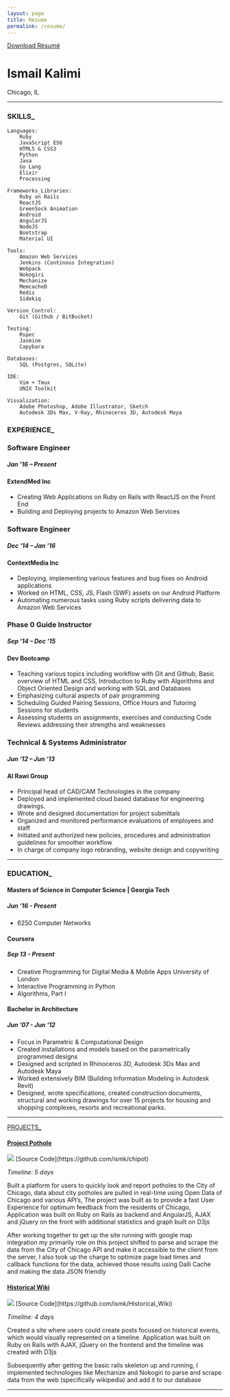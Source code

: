 ```yaml
---
layout: page
title: Resume
permalink: /resume/
---
```

<a href="/public/ismail_kalimi_resume.pdf" id="resume-download"><h7>Download Résumé</h7></a>

# Ismail Kalimi
Chicago, IL


***

### SKILLS_

    Languages:
        Ruby
        JavaScript ES6
        HTML5 & CSS3
        Python
        Java
        Go Lang
        Elixir
        Processing

    Frameworks_Libraries:
        Ruby on Rails
        ReactJS
        GreenSock Animation
        Android
        AngularJS
        NodeJS
        Bootstrap
        Material UI

    Tools:
        Amazon Web Services
        Jenkins (Continous Integration)
        Webpack
        Nokogiri
        Mechanize
        MemcacheD
        Redis
        Sidekiq

    Version_Control:
        Git (Github / BitBucket)

    Testing:
        Rspec
        Jasmine
        Capybara

    Databases:
        SQL (Postgres, SQLite)

    IDE:
        Vim + Tmux
        UNIX Toolkit

    Visualization:
        Adobe Photoshop, Adobe Illustrator, Sketch
        Autodesk 3Ds Max, V-Ray, Rhinoceros 3D, Autodesk Maya


### EXPERIENCE_

### Software Engineer

##### Jan '16 – Present

#### ExtendMed Inc

* Creating Web Applications on Ruby on Rails with ReactJS on the Front End
* Building and Deploying projects to Amazon Web Services

### Software Engineer

##### Dec '14 – Jan '16

#### ContextMedia Inc

* Deploying, implementing various features and bug fixes on Android applications
* Worked on HTML, CSS, JS, Flash (SWF) assets on our Android Platform
* Automating numerous tasks using Ruby scripts delivering data to Amazon Web Services

### Phase 0 Guide Instructor

##### Sep '14 – Dec '15

#### Dev Bootcamp

* Teaching various topics including workflow with Git and Github, Basic overview of HTML and CSS, Introduction to Ruby with Algorithms and Object Oriented Design and working with SQL and Databases
* Emphasizing cultural aspects of pair programming
* Scheduling Guided Pairing Sessions, Office Hours and Tutoring Sessions for students
* Assessing students on assignments, exercises and conducting Code Reviews addressing their strengths and weaknesses

### Technical & Systems Administrator

##### Jun ‘12 – Jun ‘13

#### Al Rawi Group

* Principal head of CAD/CAM Technologies in the company
* Deployed and implemented cloud based database for engineering drawings.
* Wrote and designed documentation for project submittals
* Organized and monitored performance evaluations of employees and staff
* Initiated and authorized new policies, procedures and administration guidelines for smoother workflow
* In charge of company logo rebranding, website design and copywriting

***

### EDUCATION_

#### Masters of Science in Computer Science | Georgia Tech

##### Jun ’16 - Present

* 6250 Computer Networks


#### Coursera

##### Sep 13 - Present

* Creative Programming for Digital Media & Mobile Apps University of London
* Interactive Programming in Python
* Algorithms, Part I


#### Bachelor in Architecture

##### Jun ’07 - Jun ‘12

* Focus in Parametric & Computational Design
* Created installations and models based on the parametrically programmed designs
* Designed and scripted in Rhinoceros 3D, Autodesk 3Ds Max and Autodesk Maya
* Worked extensively BIM (Building Information Modeling in Autodesk Revit)
* Designed, wrote specifications, created construction documents, structural and working drawings for over 15 projects for housing and shopping complexes, resorts and recreational parks.

***

<a href="#" id="projects">PROJECTS_</a>

#### [Project Pothole](http://project-pothole.herokuapp.com/)
<img src="/imgs/projectpothole.jpeg" class="prjimg">
[Source Code](https://github.com/ismk/chipot)

*Timeline: 5 days*

Built a platform for users to quickly look and report potholes to the City of Chicago, data about city potholes are pulled in real-time using Open Data of Chicago and various API’s, The project was built as to provide a fast User Experience for optimum feedback from the residents of Chicago, Application was built on Ruby on Rails as backend and AngularJS, AJAX and jQuery on the front with additional statistics and graph built on D3js

After working together to get up the site running with google map integration my primarily role on this project shifted to parse and scrape the data from the City of Chicago API and make it accessible to the client from the server, I also took up the charge to optimize page load times and callback functions for the data, achieved those results using Dalli Cache and making the data JSON friendly

#### [Historical Wiki](http://historic-wiki.herokuapp.com/)
<img src="/imgs/historicwiki.jpeg" class="prjimg">
[Source Code](https://github.com/ismk/Historical_Wiki)

*Timeline: 4 days*

Created a site where users could create posts focused on historical events, which would visually represented on a timeline. Application was built on Ruby on Rails with AJAX, jQuery on the frontend and the timeline was created with D3js

Subsequently after getting the basic rails skeleton up and running, I implemented technologies like Mechanize and Nokogiri to parse and scrape data from the web (specifically wikipedia) and add it to our database

***
